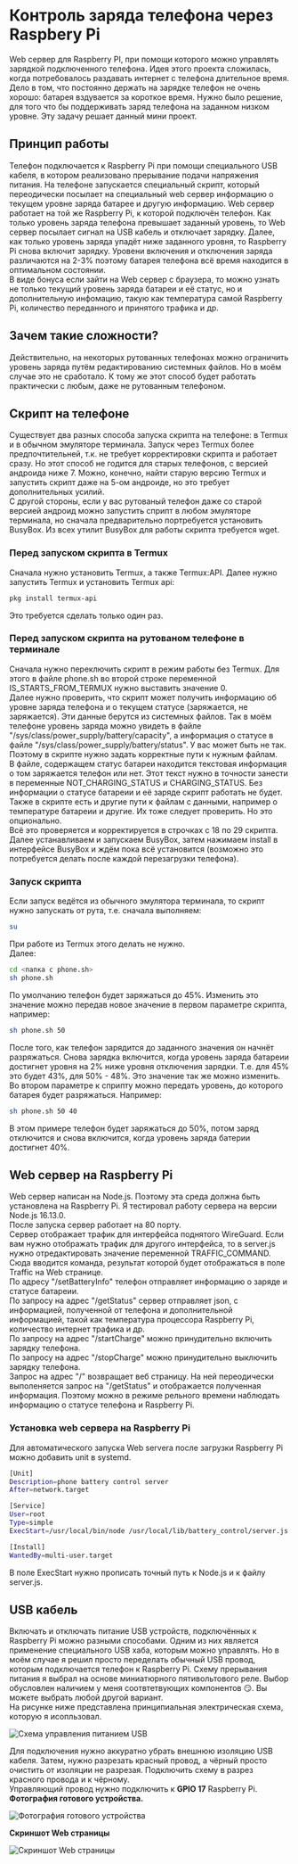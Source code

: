 # Контроль заряда телефона через Raspbery Pi
Web сервер для Raspberry PI, при помощи которого можно управлять зарядкой подключенного телефона.
Идея этого проекта сложилась, когда потребовалось раздавать интернет с телефона длительное время. Дело в том, что постоянно держать на зарядке телефон не очень хорошо: батарея вздувается за короткое время. Нужно было решение, для того что бы поддерживать заряд телефона на заданном низком уровне. Эту задачу решает данный мини проект.  
## Принцип работы
Телефон подключается к Raspberry Pi при помощи специального USB кабеля, в котором реализовано прерывание подачи напряжения питания. На телефоне запускается специальный скрипт, который переодически посылает на специальный web сервер информацию о текущем уровне заряда батарее и другую информацию. Web сервер работает на той же Raspberry Pi, к которой подключён телефон. Как только уровень заряда телефона превышает заданный уровень, то Web сервер посылает сигнал на USB кабель и отключает зарядку. Далее, как только уровень заряда упадёт ниже заданного уровня, то Raspberry Pi снова включит зарядку. Уровени включения и отключения заряда различаются на 2-3% поэтому батарея телефона всё время находится в оптимальном состоянии.  
В виде бонуса если зайти на Web сервер с браузера, то можно узнать не только текущий уровень заряда батареи и её статус, но и дополнительную инфомацию, такую как температура самой Raspberry Pi, количество переданного и принятого трафика и др.
## Зачем такие сложности?
Действительно, на некоторых рутованных телефонах можно ограничить уровень заряда путём редактированию системных файлов. Но в моём случае это не сработало. К тому же этот способ будет работать практически с любым, даже не рутованным телефоном.
## Скрипт на телефоне
Существует два разных способа запуска скрипта на телефоне: в Termux и в обычном эмуляторе терминала. Запуск через Termux более предпочтительней, т.к. не требует корректировки скрипта и работает сразу. Но этот способ не годится для старых телефонов, с версией андроида ниже 7. Можно, конечно, найти старую версию Termux и запустить скрипт даже на 5-ом андроиде, но это требует дополнительных усилий.  
С другой стороны, если у вас рутованый телефон даже со старой версией андроид можно запустить сприпт в любом эмуляторе терминала, но сначала предварительно портребуется установить BusyBox. Из всех утилит BusyBox для работы скрипта требуется wget.  
### Перед запуском скрипта в Termux
Сначала нужно установить Termux, а также Termux:API. Далее нужно запустить Termux и установить Termux api:
```bash
pkg install termux-api
```
Это требуется сделать только один раз.
### Перед запуском скрипта на рутованом телефоне в терминале
Сначала нужно переключить скрипт в режим работы без Termux. Для этого в файле phone.sh во второй строке переменной IS_STARTS_FROM_TERMUX нужно выставить значение 0.  
Далее нужно проверить, что скрипт может получить информацию об уровне заряда телефона и о текущем статусе (заряжается, не заряжается). Эти данные берутся из системных файлов. Так в моём телефоне уровень заряда можно увидеть в файле "/sys/class/power_supply/battery/capacity", а информация о статусе в файле "/sys/class/power_supply/battery/status". У вас может быть не так. Поэтому в скрипте нужно задать корректные пути к нужным файлам.  
В файле, содержащем статус батареи находится текстовая информация о том заряжается телефон или нет. Этот текст нужно в точности занести в переменные NOT_CHARGING_STATUS и CHARGING_STATUS. Без информации о статусе батареии и её заряде скрипт работать не будет.  
Также в скрипте есть и другие пути к файлам с данными, например о температуре батареии и другие. Их тоже следует проверить. Но это опционально.  
Всё это проверяется и корректируется в строчках с 18 по 29 скрипта.  
Далее устанавливаем и запускаем BusyBox, затем нажимаем install в интерфейсе BusyBox и ждём пока всё установится (возможно это потребуется делать после каждой перезагрузки телефона).
### Запуск скрипта
Если запуск ведётся из обычного эмулятора терминала, то скрипт нужно запускать от рута, т.е. сначала выполняем:
```bash
su
```
При работе из Termux этого делать не нужно.  
Далее:
```bash
cd <папка с phone.sh>
sh phone.sh
```
По умолчанию телефон будет заряжаться до 45%. Изменить это значение можно передав новое значение в первом параметре скрипта, например:
```bash
sh phone.sh 50
```
После того, как телефон зарядится до заданного значения он начнёт разряжаться. Снова зарядка включится, когда уровень заряда батареии достигнет уровня на 2% ниже уровня отключения зарядки. Т.е. для 45% это будет 43%, для 50% - 48%. Это значение так же можно изменить. Во втором параметре к сприпту можно передать уровень, до которого батарея будет разряжаться. Например:
```bash
sh phone.sh 50 40
```
В этом примере телефон будет заряжаться до 50%, потом заряд отключится и снова включится, когда уровень заряда батерии достигнет 40%.
## Web сервер на Raspberry Pi
Web сервер написан на Node.js. Поэтому эта среда должна быть установлена на Raspberry Pi. Я тестировал работу сервера на версии Node.js 16.13.0.  
После запуска сервер работает на 80 порту.  
Сервер отображает трафик для интерфейса поднятого WireGuard. Если вам нужно отображать трафик для другого интерфейса, то в server.js нужно отредактировать значение переменной TRAFFIC_COMMAND. Сюда вводится команда, результат которой будет отображаться в поле Traffic на Web странице.  
По адресу "/setBatteryInfo" телефон отправляет информацию о заряде и статусе батареии.  
По запросу на адрес "/getStatus" сервер отправляет json, с информацией, полученной от телефона и дополнительной информацией, такой как температура процессора Raspberry Pi, количество интернет трафика и др.  
По запросу на адрес "/startCharge" можно принудительно включить зарядку телефона.  
По запросу на адрес "/stopCharge" можно принудительно выключить зарядку телефона.  
Запрос на адрес "/" возвращает веб страницу. На ней переодически выполеняется запрос на "/getStatus" и отображается полученная информация. Поэтому можно в режиме рельного времени наблюдать информацию о статусе телефона и Raspberry Pi.
### Установка web сервера на Raspberry Pi
Для автоматического запуска Web servera после загрузки Raspberry Pi можно добавить unit в systemd.

```bash
[Unit]
Description=phone battery control server
After=network.target

[Service]
User=root
Type=simple
ExecStart=/usr/local/bin/node /usr/local/lib/battery_control/server.js

[Install]
WantedBy=multi-user.target
```
В поле ExecStart нужно прописать точный путь к Node.js и к файлу server.js.

## USB кабель
Включать и отключать питание USB устройств, подключённых к Raspberry Pi можно разными способами. Одним из них является применение специального USB хаба, которым можно управлять. Но в моём случае я решил просто переделать обычный USB провод, которым подключается телефон к Raspberry Pi. Схему прерывания питания я выбрал на основе миниатюрного пятивольтового реле. Выбор обусловлен наличием у меня соотвтетвующих компонентов &#x1F60F;. Вы можете выбрать любой другой вариант.  
На рисунке ниже представлена принципиальная электрическая схема, которую я исопльзовал.

![Схема управления питанием USB](ReadmeImages/diagram.png)

Для подключения нужно аккуратно убрать внешнюю изоляцию USB кабеля. Затем, нужно разрезать красный провод, а чёрный просто очистить от изоляции не разрезая. Подключить схему в разрез красного провода и к чёрному.  
Управляющий провод нужно подключить к **GPIO 17** Raspberry Pi.  
**Фотография готового устройства.**

![Фотография готового устройства](ReadmeImages/photo.jpg)

**Скриншот Web страницы**

![Скриншот Web страницы](ReadmeImages/server.png)
